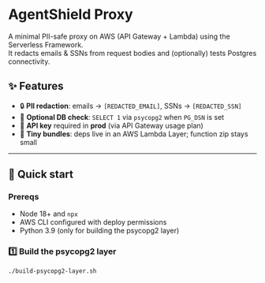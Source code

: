 # AgentShield Proxy

A minimal PII-safe proxy on AWS (API Gateway + Lambda) using the Serverless Framework.  
It redacts emails & SSNs from request bodies and (optionally) tests Postgres connectivity.

## ✨ Features
- 🔒 **PII redaction**: emails → `[REDACTED_EMAIL]`, SSNs → `[REDACTED_SSN]`
- 🐘 **Optional DB check**: `SELECT 1` via `psycopg2` when `PG_DSN` is set
- 🔑 **API key** required in **prod** (via API Gateway usage plan)
- 🧱 **Tiny bundles**: deps live in an AWS Lambda Layer; function zip stays small

---

## 🚀 Quick start

### Prereqs
- Node 18+ and `npx`
- AWS CLI configured with deploy permissions
- Python 3.9 (only for building the psycopg2 layer)

### 1️⃣ Build the psycopg2 layer
```bash
./build-psycopg2-layer.sh
